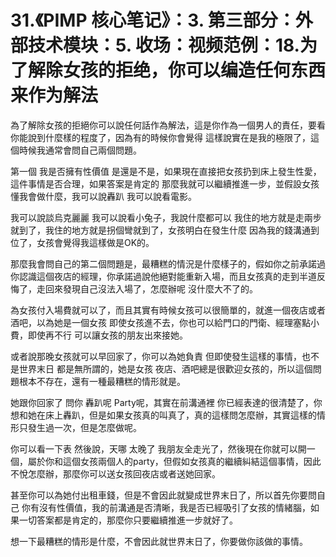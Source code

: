# 31.《PIMP 核心笔记》：3. 第三部分：外部技术模块：5. 收场：视频范例：18.为了解除女孩的拒绝，你可以编造任何东西来作为解法

為了解除女孩的拒絕你可以說任何話作為解法，這是你作為一個男人的責任，要看你能說到什麼樣的程度了，因為有的時候你會覺得 這樣說實在是我的極限了，這個時候我通常會問自己兩個問題。

第一個 我是否擁有性價值 是還是不是，如果現在直接把女孩扔到床上發生性愛，這件事情是否合理，如果答案是肯定的 那麼我就可以繼續推進一步，並假設女孩懂我會做什麼，我可以說轟趴 我可以說看電影。

我可以說談烏克麗麗 我可以說看小兔子，我說什麼都可以 我住的地方就是走兩步就到了，我住的地方就是拐個彎就到了，女孩明白在發生什麼 因為我的錢溝通到位了，女孩會覺得我這樣做是OK的。

那麼我會問自己的第二個問題是，最糟糕的情況是什麼樣子的，假如你之前承諾過你認識這個夜店的經理，你承諾過說他絕對能重新入場，而且女孩真的走到半道反悔了，走回來發現自己沒法入場了，怎麼辦呢 沒什麼大不了的。

為女孩付入場費就可以了，而且其實有時候女孩可以很簡單的，就進一個夜店或者酒吧，以為她是一個女孩 即使女孩進不去，你也可以給門口的門衛、經理塞點小費，即使再不行 可以讓女孩的朋友出來接她。

或者說那晚女孩就可以早回家了，你可以為她負責 但即使發生這樣的事情，也不是世界末日 都是無所謂的，她是女孩 夜店、酒吧總是很歡迎女孩的，所以這個問題根本不存在，還有一種最糟糕的情形就是。

她跟你回家了 問你 轟趴呢 Party呢，其實在前溝通裡 你已經表達的很清楚了，你想和她在床上轟趴，但是如果女孩真的叫真了，真的這樣問怎麼辦，其實這樣的情形只發生過一次，但是怎麼做呢。

你可以看一下表 然後說，天哪 太晚了 我朋友全走光了，然後現在你就可以開一個，屬於你和這個女孩兩個人的party，但假如女孩真的繼續糾結這個事情，因此不悅怎麼辦，那麼你可以送女孩回夜店或者送她回家。

甚至你可以為她付出租車錢，但是不會因此就變成世界末日了，所以首先你要問自己 你有沒有性價值，我的前溝通是否清晰，我是否已經吸引了女孩的情緒腦，如果一切答案都是肯定的，那麼你只要繼續推進一步就好了。

想一下最糟糕的情形是什麼，不會因此就世界末日了，你要做你該做的事情。
